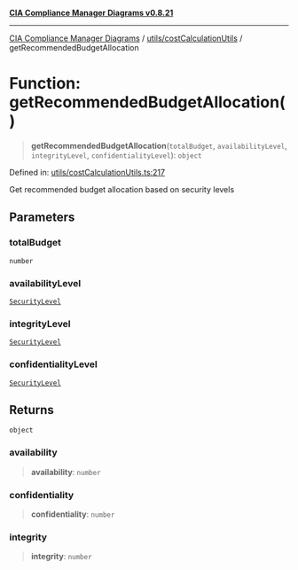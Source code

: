 [**CIA Compliance Manager Diagrams v0.8.21**](../../../README.md)

***

[CIA Compliance Manager Diagrams](../../../modules.md) / [utils/costCalculationUtils](../README.md) / getRecommendedBudgetAllocation

# Function: getRecommendedBudgetAllocation()

> **getRecommendedBudgetAllocation**(`totalBudget`, `availabilityLevel`, `integrityLevel`, `confidentialityLevel`): `object`

Defined in: [utils/costCalculationUtils.ts:217](https://github.com/Hack23/cia-compliance-manager/blob/689e67e40bb6afe811128d672a0d7dd5fcbdaea5/src/utils/costCalculationUtils.ts#L217)

Get recommended budget allocation based on security levels

## Parameters

### totalBudget

`number`

### availabilityLevel

[`SecurityLevel`](../../../types/cia/type-aliases/SecurityLevel.md)

### integrityLevel

[`SecurityLevel`](../../../types/cia/type-aliases/SecurityLevel.md)

### confidentialityLevel

[`SecurityLevel`](../../../types/cia/type-aliases/SecurityLevel.md)

## Returns

`object`

### availability

> **availability**: `number`

### confidentiality

> **confidentiality**: `number`

### integrity

> **integrity**: `number`
